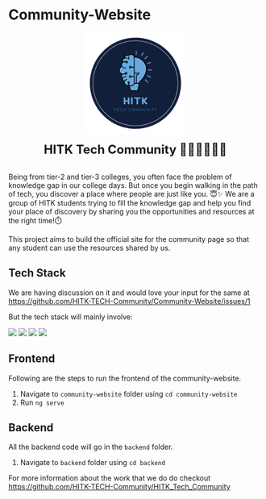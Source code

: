 # Community-Website

<p align="center" width="400px"><img src="assets/HITK_tech_comm_logo.png" width="200"></p>
<p align="center" width="400px"> <font size="5"> <b> HITK Tech Community 👩🏻‍💻👨🏻‍💻 </b></font></p> <br />
Being from tier-2 and tier-3 colleges, you often face the problem of knowledge gap in our college days. But once you begin walking in the path of tech, you discover a place where people are just like you. 😇✨ 
We are a group of HITK students trying to fill the knowledge gap and help you find your place of discovery by sharing you the opportunities and resources at the right time!⏱️<br />

This project aims to build the official site for the community page so that any student can use the resources shared by us.

## Tech Stack
We are having discussion on it and would love your input for the same at https://github.com/HITK-TECH-Community/Community-Website/issues/1

But the tech stack will mainly involve:

 <img src="https://img.shields.io/badge/-Angular-%23cc0000?style=flat&logo=Angular"> <img src="https://img.shields.io/badge/-MongoDB-yellow?style=flat&logo=mongoDB"> <img src="https://img.shields.io/badge/-NodeJS-black?style=flat&logo=node.js">  <img src="https://img.shields.io/badge/-expressJS-yellowgreen">

## Frontend

Following are the steps to run the frontend of the community-website.

1. Navigate to `community-website` folder using `cd community-website`
2. Run `ng serve`

## Backend

All the backend code will go in the `backend` folder.

1. Navigate to `backend` folder using `cd backend`

For more information about the work that we do do checkout https://github.com/HITK-TECH-Community/HITK_Tech_Community